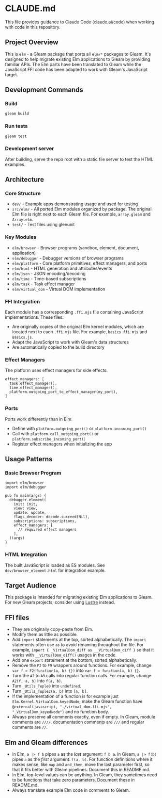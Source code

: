 # CLAUDE.md

This file provides guidance to Claude Code (claude.ai/code) when working with code in this repository.

## Project Overview

This is `elm` - a Gleam package that ports all `elm/*` packages to Gleam. It's designed to help migrate existing Elm applications to Gleam by providing familiar APIs. The Elm parts have been translated to Gleam while the JavaScript FFI code has been adapted to work with Gleam's JavaScript target.

## Development Commands

### Build
```bash
gleam build
```

### Run tests
```bash
gleam test
```

### Development server
After building, serve the repo root with a static file server to test the HTML examples.

## Architecture

### Core Structure
- `dev/` - Example apps demonstrating usage and used for testing
- `src/elm/` - All ported Elm modules organized by package. The original Elm file is right next to each Gleam file. For example, `array.gleam` and `Array.elm`.
- `test/` - Test files using gleeunit

### Key Modules
- `elm/browser` - Browser programs (sandbox, element, document, application)
- `elm/debugger` - Debugger versions of browser programs  
- `elm/platform` - Core platform primitives, effect managers, and ports
- `elm/html` - HTML generation and attributes/events
- `elm/json` - JSON encoding/decoding
- `elm/time` - Time-based subscriptions
- `elm/task` - Task effect manager
- `elm/virtual_dom` - Virtual DOM implementation

### FFI Integration
Each module has a corresponding `.ffi.mjs` file containing JavaScript implementations. These files:
- Are originally copies of the original Elm kernel modules, which are located next to each `.ffi.mjs` file. For example, `basics.ffi.mjs` and `Basics.js`.
- Adapt the JavaScript to work with Gleam's data structures
- Are automatically copied to the build directory

### Effect Managers
The platform uses effect managers for side effects.
```gleam
effect_managers: [
  task.effect_manager(),
  time.effect_manager(),
  platform.outgoing_port_to_effect_manager(my_port),
]
```

### Ports
Ports work differently than in Elm:
- Define with `platform.outgoing_port()` or `platform.incoming_port()`
- Call with `platform.call_outgoing_port()` or `platform.subscribe_incoming_port()`
- Register effect managers when initializing the app

## Usage Patterns

### Basic Browser Program
```gleam
import elm/browser
import elm/debugger

pub fn main(args) {
  debugger.element(
    init: init,
    view: view,
    update: update,
    flags_decoder: decode.succeed(Nil),
    subscriptions: subscriptions,
    effect_managers: [
      // required effect managers
    ],
  )(args)
}
```

### HTML Integration
The built JavaScript is loaded as ES modules. See `dev/browser_element.html` for integration example.

## Target Audience

This package is intended for migrating existing Elm applications to Gleam. For new Gleam projects, consider using [Lustre](https://github.com/lustre-labs/lustre) instead.

## FFI files

- They are originally copy-paste from Elm.
- Modify them as little as possible.
- Add `import` statements at the top, sorted alphabetically. The `import` statements often use `as` to avoid renaming throughout the file. For example, `import { _VirtualDom_diff as __VirtualDom_diff }` so that it works with `__VirtualDom_diff()` usages in the code.
- Add one `export` statement at the bottom, sorted alphabetically.
- Remove the `F2` to `F9` wrappers around functions. For example, change `var f = F2(function(a, b) {})` into `var f = function(a, b) {}`.
- Turn the `A2` to `A9` calls into regular function calls. For example, change `A2(f, a, b)` into `f(a, b)`.
- Turn `_Utils_Tuple0` into `undefined`.
- Turn `_Utils_Tuple2(a, b)` into `[a, b]`.
- If the implementation of a function is for example just `Elm.Kernel.VirtualDom.keyedNode`, make the Gleam function have `@external(javascript, "./virtual_dom.ffi.mjs", "_VirtualDom_keyedNode")` and no function body.
- Always preserve all comments exactly, even if empty. In Gleam, module comments are `////`, documentation comments are `///` and regular comments are `//`. 

## Elm and Gleam differences

- In Elm, `a |> f b` pipes `a` as the _last_ argument: `f b a`. In Gleam, `a |> f(b)` pipes `a` as the _first_ argument: `f(a, b)`. For function definitions where it makes sense, like `map` and `and_then`, move the last parameter first, so that it fits better with Gleam pipelines. Document this in README.md.
- In Elm, top-level values can be anything. In Gleam, they sometimes need to be functions that take zero parameters. Document these in README.md.
- Always translate example Elm code in comments to Gleam.
